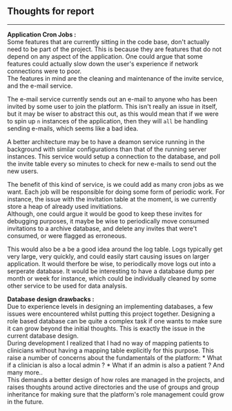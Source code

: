 ## Thoughts for report
---


**Application Cron Jobs :**<br />
Some features that are currently sitting in the code base, don't actually need to be part of the project.
This is because they are features that do not depend on any aspect of the application. One could argue that some features could actually slow down the user's experience if network connections were to poor. <br />
The features in mind are the cleaning and maintenance of the invite service, and the e-mail service. <br />

The e-mail service currently sends out an e-mail to anyone who has been invited by some user to join the platform. This isn't really an issue in itself, but it may be wiser to abstract this out, as this would mean that if we were to spin up ```n``` instances of the application, then they will ```all``` be handling sending e-mails, which seems like a bad idea. <br />

A better architecture may be to have a deamon service running in the background with similar configurations than that of the running server instances. This service would setup a connection to the database, and poll the invite table every so minutes to check for new e-mails to send out the new users. <br />

The benefit of this kind of service, is we could add as many cron jobs as we want. Each job will be responsible for doing some form of periodic work. For instance, the issue with the invitation table at the moment, is we currently store a heap of already used invitiations. <br />
Although, one could argue it would be good to keep these invites for debugging purposes, it maybe be wise to periodically move consumed invitations to a archive database, and delete any invites that were't consumed, or were flagged as erroneous.

This would also be a be a good idea around the log table. Logs typically get very large, very quickly, and could easily start causing issues on larger application. It would therfore be wise, to periodically move logs out into a serperate database. It would be interesting to have a database dump per month or week for instance, which could be individually cleaned by some other service to be used for data analysis.

**Database design drawbacks :**<br />
Due to experience levels in designing an implementing databases, a few issues were encountered whilst putting this project together. Designing a role based database can be quite a complex task if one wants to make sure it can grow beyond the initial thoughts. This is exactly the issue in the current database design. <br />
During development I realized that I had no way of mapping patients to clinicians without having a mapping table explicitly for this purpose. This raise a number of concerns about the fundamentals of the platform:
    * What if a clinician is also a local admin ?
    * What if an admin is also a patient ?
And many more.. <br />
This demands a better design of how roles are managed in the projects, and raises thoughts around active directories and the use of groups and group inheritance for making sure that the platform's role management could grow in the future.
